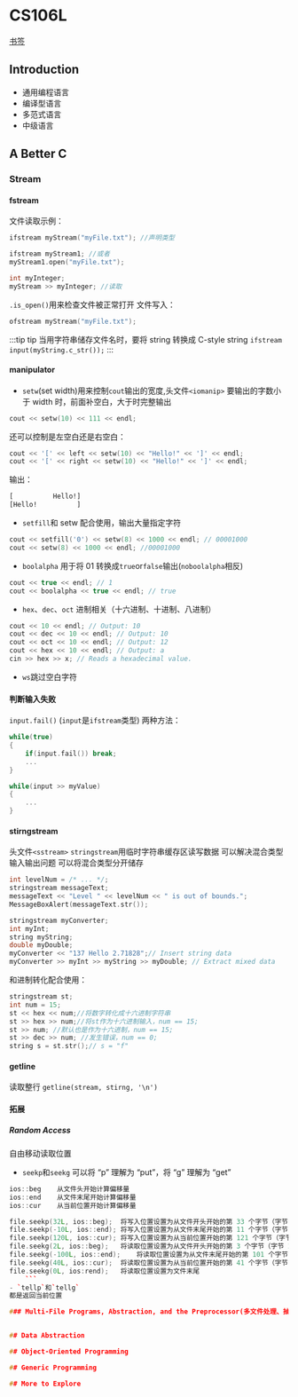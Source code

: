 # CS106L

[书签](chrome-extension://cdonnmffkdaoajfknoeeecmchibpmkmg/assets/pdf/web/viewer.html?file=file%3A%2F%2F%2Fhome%2Fyuyou%2F%25E6%2596%2587%25E6%25A1%25A3%2FCS106L.pdf#page=27&zoom=310,-2,776)

## Introduction

- 通用编程语言
- 编译型语言
- 多范式语言
- 中级语言

## A Better C

### Stream

#### fstream

文件读取示例：

```cpp
ifstream myStream("myFile.txt"); //声明类型

ifstream myStream1; //或者
myStream1.open("myFile.txt");

int myInteger;
myStream >> myInteger; //读取
```

`.is_open()`用来检查文件被正常打开
文件写入：

```cpp
ofstream myStream("myFile.txt");

```

:::tip tip
当用字符串储存文件名时，要将 string 转换成 C-style string
`ifstream input(myString.c_str());`
:::

#### manipulator

- `setw`(set width)用来控制`cout`输出的宽度,头文件`<iomanip>`
  要输出的字数小于 width 时，前面补空白，大于时完整输出

```cpp
cout << setw(10) << 111 << endl;
```

还可以控制是左空白还是右空白：

```cpp
cout << '[' << left << setw(10) << "Hello!" << ']' << endl;
cout << '[' << right << setw(10) << "Hello!" << ']' << endl;
```

输出：

```txt
[          Hello!]
[Hello!          ]
```

- `setfill`和 setw 配合使用，输出大量指定字符

```cpp
cout << setfill('0') << setw(8) << 1000 << endl; // 00001000
cout << setw(8) << 1000 << endl; //00001000
```

- `boolalpha` 用于将 01 转换成`true`or`false`输出(`noboolalpha`相反)

```cpp
cout << true << endl; // 1
cout << boolalpha << true << endl; // true
```

- `hex`、`dec`、`oct` 进制相关（十六进制、十进制、八进制）

```cpp
cout << 10 << endl; // Output: 10
cout << dec << 10 << endl; // Output: 10
cout << oct << 10 << endl; // Output: 12
cout << hex << 10 << endl; // Output: a
cin >> hex >> x; // Reads a hexadecimal value.
```

- `ws`跳过空白字符

#### 判断输入失败

`input.fail()` (`input`是`ifstream`类型)
两种方法：

```cpp
while(true)
{
	if(input.fail()) break;
	...
}
```

```cpp
while(input >> myValue)
{
	...
}
```

#### stirngstream

头文件`<sstream>`
`stringstream`用临时字符串缓存区读写数据
可以解决混合类型输入输出问题
可以将混合类型分开储存

```cpp
int levelNum = /* ... */;
stringstream messageText;
messageText << "Level " << levelNum << " is out of bounds.";
MessageBoxAlert(messageText.str());
```

```cpp
stringstream myConverter;
int myInt;
string myString;
double myDouble;
myConverter << "137 Hello 2.71828";// Insert string data
myConverter >> myInt >> myString >> myDouble; // Extract mixed data
```

和进制转化配合使用：

```cpp
stringstream st;
int num = 15;
st << hex << num;//将数字转化成十六进制字符串
st >> hex >> num;//将st作为十六进制输入，num == 15;
st >> num; //默认也是作为十六进制，num == 15;
st >> dec >> num; //发生错误，num == 0;
string s = st.str();// s = "f"
```

#### getline

读取整行
`getline(stream, stirng, '\n')`

#### 拓展

##### Random Access

自由移动读取位置

- `seekp`和`seekg`
  可以将 “p” 理解为 “put”，将 “g” 理解为 “get”

```cpp
ios::beg	从文件头开始计算偏移量
ios::end	从文件末尾开始计算偏移量
ios::cur	从当前位置开始计算偏移量
```

````cpp
file.seekp(32L, ios::beg);	将写入位置设置为从文件开头开始的第 33 个字节（字节 32)
file.seekp(-10L, ios::end);	将写入位置设置为从文件末尾开始的第 11 个字节（字节 10)
file.seekp(120L, ios::cur);	将写入位置设置为从当前位置开始的第 121 个字节（字节 120)
file.seekg(2L, ios::beg);	将读取位置设置为从文件开头开始的第 3 个字节（字节 2)
file.seekg(-100L, ios::end);	将读取位置设置为从文件末尾开始的第 101 个字节（字节 100)
file.seekg(40L, ios::cur);	将读取位置设置为从当前位置开始的第 41 个字节（字节 40)
file.seekg(0L, ios:rend);	将读取位置设置为文件末尾
	```
- `tellp`和`tellg`
都是返回当前位置

### Multi-File Programs, Abstraction, and the Preprocessor(多文件处理、抽象和预处理器)


## Data Abstraction

## Object-Oriented Programming

## Generic Programming

## More to Explore
````
